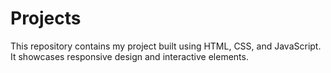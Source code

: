 # Projects
This repository contains my project built using HTML, CSS, and JavaScript. It showcases responsive design and interactive elements.
